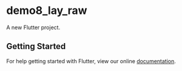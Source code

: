 # demo8_lay_raw

A new Flutter project.

## Getting Started

For help getting started with Flutter, view our online
[documentation](https://flutter.io/).
